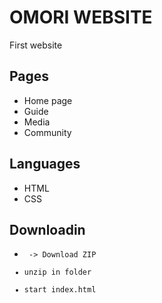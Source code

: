 # OMORI WEBSITE

First website 

## Pages
  * Home page
  * Guide
  * Media
  * Community
## Languages
  * HTML
  * CSS
## Downloadin
  * <Code> -> Download ZIP
  * unzip in folder
  * start index.html
